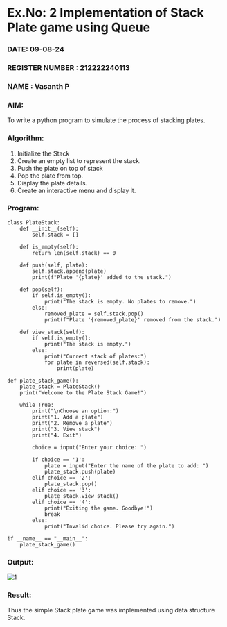 # Ex.No: 2 Implementation of Stack Plate game using Queue 
### DATE: 09-08-24
### REGISTER NUMBER : 212222240113
### NAME : Vasanth P
### AIM: 
To write a python program to simulate the process of stacking plates.
### Algorithm:
1. Initialize the Stack
2. Create an empty list to represent the stack.
3. Push the plate on top of stack
4. Pop the plate from top.
5. Display the plate details.
6. Create an interactive menu and display it.
### Program:
```
class PlateStack:
    def __init__(self):
        self.stack = []

    def is_empty(self):
        return len(self.stack) == 0

    def push(self, plate):
        self.stack.append(plate)
        print(f"Plate '{plate}' added to the stack.")

    def pop(self):
        if self.is_empty():
            print("The stack is empty. No plates to remove.")
        else:
            removed_plate = self.stack.pop()
            print(f"Plate '{removed_plate}' removed from the stack.")

    def view_stack(self):
        if self.is_empty():
            print("The stack is empty.")
        else:
            print("Current stack of plates:")
            for plate in reversed(self.stack):
                print(plate)

def plate_stack_game():
    plate_stack = PlateStack()
    print("Welcome to the Plate Stack Game!")

    while True:
        print("\nChoose an option:")
        print("1. Add a plate")
        print("2. Remove a plate")
        print("3. View stack")
        print("4. Exit")

        choice = input("Enter your choice: ")

        if choice == '1':
            plate = input("Enter the name of the plate to add: ")
            plate_stack.push(plate)
        elif choice == '2':
            plate_stack.pop()
        elif choice == '3':
            plate_stack.view_stack()
        elif choice == '4':
            print("Exiting the game. Goodbye!")
            break
        else:
            print("Invalid choice. Please try again.")

if __name__ == "__main__":
    plate_stack_game()
```
### Output:
![1](https://github.com/user-attachments/assets/f5eab2c6-bf42-4b72-a327-077e321fe74d)

### Result:
Thus the simple Stack plate game was implemented using data structure Stack.

